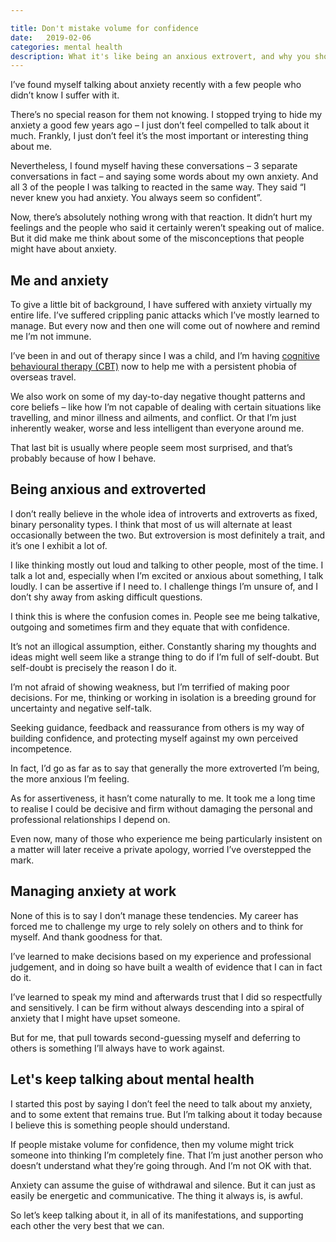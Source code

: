 ```yaml
---

title: Don't mistake volume for confidence
date:   2019-02-06 
categories: mental health
description: What it's like being an anxious extrovert, and why you shouldn't confuse volume with confidence. 
---
```


I’ve found myself talking about anxiety recently with a few people who didn’t know I suffer with it. 
 
There’s no special reason for them not knowing. I stopped trying to hide my anxiety a good few years ago – I just don’t feel compelled to talk about it much. Frankly, I just don’t feel it’s the most important or interesting thing about me.
 
Nevertheless, I found myself having these conversations – 3 separate conversations in fact – and saying some words about my own anxiety. And all 3 of the people I was talking to reacted in the same way. They said “I never knew you had anxiety. You always seem so confident”.
 
Now, there’s absolutely nothing wrong with that reaction. It didn’t hurt my feelings and the people who said it certainly weren’t speaking out of malice. But it did make me think about some of the misconceptions that people might have about anxiety.

## Me and anxiety
 
To give a little bit of background, I have suffered with anxiety virtually my entire life. I’ve suffered crippling panic attacks which I’ve mostly learned to manage. But every now and then one will come out of nowhere and remind me I’m not immune.
 
I’ve been in and out of therapy since I was a child, and I’m having [cognitive behavioural therapy (CBT)](https://www.nhs.uk/conditions/cognitive-behavioural-therapy-cbt/) now to help me with a persistent phobia of overseas travel.
 
We also work on some of my day-to-day negative thought patterns and core beliefs – like how I’m not capable of dealing with certain situations like travelling, and minor illness and ailments, and conflict. Or that I’m just inherently weaker, worse and less intelligent than everyone around me.
 
That last bit is usually where people seem most surprised, and that’s probably because of how I behave.

## Being anxious and extroverted
 
I don’t really believe in the whole idea of introverts and extroverts as fixed, binary personality types. I think that most of us will alternate at least occasionally between the two. But extroversion is most definitely a trait, and it’s one I exhibit a lot of.
 
I like thinking mostly out loud and talking to other people, most of the time. I talk a lot and, especially when I’m excited or anxious about something, I talk loudly. I can be assertive if I need to. I challenge things I’m unsure of, and I don’t shy away from asking difficult questions.
 
I think this is where the confusion comes in. People see me being talkative, outgoing and sometimes firm and they equate that with confidence.
 
It’s not an illogical assumption, either. Constantly sharing my thoughts and ideas might well seem like a strange thing to do if I’m full of self-doubt. But self-doubt is precisely the reason I do it.
 
I’m not afraid of showing weakness, but I’m terrified of making poor decisions. For me, thinking or working in isolation is a breeding ground for uncertainty and negative self-talk. 

Seeking guidance, feedback and reassurance from others is my way of building confidence, and protecting myself against my own perceived incompetence. 
 
In fact, I’d go as far as to say that generally the more extroverted I’m being, the more anxious I’m feeling.

As for assertiveness, it hasn’t come naturally to me. It took me a long time to realise I could be decisive and firm without damaging the personal and professional relationships I depend on. 

Even now, many of those who experience me being particularly insistent on a matter will later receive a private apology, worried I’ve overstepped the mark.

## Managing anxiety at work
 
None of this is to say I don’t manage these tendencies. My career has forced me to challenge my urge to rely solely on others and to think for myself. And thank goodness for that. 

I’ve learned to make decisions based on my experience and professional judgement, and in doing so have built a wealth of evidence that I can in fact do it. 

I’ve learned to speak my mind and afterwards trust that I did so respectfully and sensitively. I can be firm without always descending into a spiral of anxiety that I might have upset someone.

But for me, that pull towards second-guessing myself and deferring to others is something I’ll always have to work against.

## Let's keep talking about mental health
 
I started this post by saying I don’t feel the need to talk about my anxiety, and to some extent that remains true. But I’m talking about it today because I believe this is something people should understand.
 
If people mistake volume for confidence, then my volume might trick someone into thinking I’m completely fine. That I’m just another person who doesn’t understand what they’re going through. And I’m not OK with that.
 
Anxiety can assume the guise of withdrawal and silence. But it can just as easily be energetic and communicative. The thing it always is, is awful.
 
So let’s keep talking about it, in all of its manifestations, and supporting each other the very best that we can.
 







